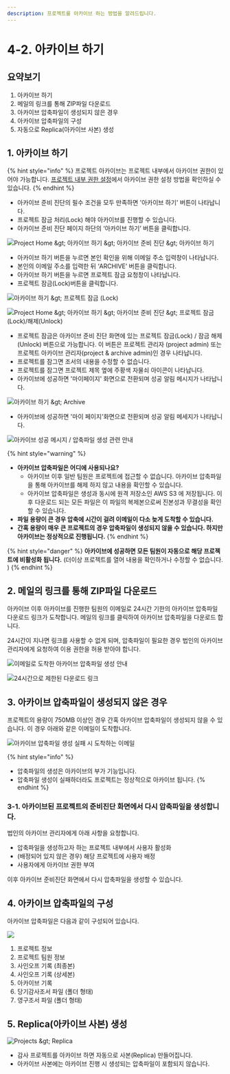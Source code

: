 ```yaml
---
description: 프로젝트를 아카이브 하는 방법을 알려드립니다.
---
```


# 4-2. 아카이브 하기

## 요약보기  

1. 아카이브 하기
2. 메일의 링크를 통해 ZIP파일 다운로드 
3. 아카이브 압축파일이 생성되지 않은 경우  
4. 아카이브 압축파일의 구성  
5. 자동으로 Replica\(아카이브 사본\) 생성  

## 1. **아카이브 하기** 

{% hint style="info" %}
프로젝트 아카이브는 프로젝트 내부에서 아카이브 권한이 있어야 가능합니다. [프로젝트 내부 권한 설정](../../setup/2./organize-audit-team.md#5)에서 아카이브 권한 설정 방법을 확인하실 수 있습니다.
{% endhint %}

* 아카이브 준비 진단의 필수 조건을 모두 만족하면 '아카이브 하기' 버튼이 나타납니다.
* 프로젝트 잠금 처리\(Lock\) 해야 아카이브를 진행할 수 있습니다.
* 아카이브 준비 진단 페이지 하단의 ‘아카이브 하기’ 버튼을 클릭합니다.

![Project Home &amp;gt; &#xC544;&#xCE74;&#xC774;&#xBE0C; &#xD558;&#xAE30; &amp;gt; &#xC544;&#xCE74;&#xC774;&#xBE0C; &#xC900;&#xBE44; &#xC9C4;&#xB2E8; &amp;gt; &#xC544;&#xCE74;&#xC774;&#xBE0C; &#xD558;&#xAE30;](../../../.gitbook/assets/4-2-01.jpg)

* 아카이브 하기 버튼을 누르면  본인 확인을 위해 이메일 주소 입력창이 나타납니다.  
* 본인의 이메일 주소를 입력한 뒤 ‘ARCHIVE’ 버튼을 클릭합니다.
* 아카이브 하기 버튼을 누르면 프로젝트 잠금 요청창이 나타납니다.
* 프로젝트 잠금\(Lock\)버튼을 클릭합니다.  

![&#xC544;&#xCE74;&#xC774;&#xBE0C; &#xD558;&#xAE30; &amp;gt; &#xD504;&#xB85C;&#xC81D;&#xD2B8; &#xC7A0;&#xAE08; \(Lock\)](../../../.gitbook/assets/23.jpg)

![Project Home &amp;gt; &#xC544;&#xCE74;&#xC774;&#xBE0C; &#xD558;&#xAE30; &amp;gt; &#xC544;&#xCE74;&#xC774;&#xBE0C; &#xC900;&#xBE44; &#xC9C4;&#xB2E8; &amp;gt; &#xD504;&#xB85C;&#xC81D;&#xD2B8; &#xC7A0;&#xAE08;\(Lock\)/&#xD574;&#xC81C;\(Unlock\)](../../../.gitbook/assets/12.png)

* 프로젝트 잠금은 아카이브 준비 진단 화면에 있는 프로젝트 잠금\(Lock\) / 잠금 해제\(Unlock\) 버튼으로 가능합니다. 이 버튼은 프로젝트 관리자 \(project admin\) 또는 프로젝트 아카이브 관리자\(project & archive admin\)인 경우 나타납니다. 
* 프로젝트를 잠그면 조서의 내용을 수정할 수 없습니다.
* 프로젝트를 잠그면 프로젝트 제목 옆에 주황색 자물쇠 아이콘이 나타납니다.
* 아카이브에 성공하면 '마이페이지' 화면으로 전환되며 성공 알림 메시지가 나타납니다. 

![&#xC544;&#xCE74;&#xC774;&#xBE0C; &#xD558;&#xAE30; &amp;gt; Archive](../../../.gitbook/assets/22.jpg)

* 아카이브에 성공하면 '마이 페이지'화면으로 전환되며 성공 알림 메세지가 나타납니다.  

![&#xC544;&#xCE74;&#xC774;&#xBE0C; &#xC131;&#xACF5; &#xBA54;&#xC2DC;&#xC9C0; / &#xC555;&#xCD95;&#xD30C;&#xC77C; &#xC0DD;&#xC131; &#xAD00;&#xB828; &#xC548;&#xB0B4; ](../../../.gitbook/assets/4-2-03%20%281%29.jpg)

{% hint style="warning" %}
* **아카이브 압축파일은 어디에 사용되나요?** 
  * 아카이브 이후 일반 팀원은 프로젝트에 접근할 수 없습니다. 아카이브 압축파일을 통해 아카이브를 해제 하지 않고 내용을 확인할 수 있습니다. 
  * 아카이브 압축파일은 생성과 동시에 원격 저장소인 AWS S3 에 저장됩니다. 이후 다운로드 되는 모든 파일은 이 파일의 복제본으로써 진본성과 무결성을 확인할 수 있습니다. 
* **파일 용량이 큰 경우 압축에 시간이 걸려 이메일이 다소 늦게 도착할 수 있습니다.** 
* **간혹 용량이 매우 큰 프로젝트의 경우 압축파일이 생성되지 않을 수 있습니다. 하지만 아카이브는 정상적으로 진행됩니다.**
{% endhint %}

{% hint style="danger" %}
**아카이브에 성공하면 모든 팀원이 자동으로 해당 프로젝트에 비활성화 됩니다.** \(더이상 프로젝트를 열어 내용을 확인하거나 수정할 수 없습니다. \)
{% endhint %}

## 2. **메일의 링크를 통해 ZIP파일 다운로드** 

아카이브 이후 아카이브를 진행한 팀원의 이메일로 24시간 기한의 아카이브 압축파일 다운로드 링크가 도착합니다.  메일의 링크를 클릭하여 아카이브 압축파일을 다운로드 합니다.

24시간이 지나면 링크를 사용할 수 없게 되며, 압축파일이 필요한 경우 법인의 아카이브 관리자에게 요청하여 이용 권한을 허용 받아야 합니다. 

![&#xC774;&#xBA54;&#xC77C;&#xB85C; &#xB3C4;&#xCC29;&#xD55C; &#xC544;&#xCE74;&#xC774;&#xBE0C; &#xC555;&#xCD95;&#xD30C;&#xC77C; &#xC0DD;&#xC131; &#xC548;&#xB0B4;  ](../../../.gitbook/assets/4-2-05.jpg)

![24&#xC2DC;&#xAC04;&#xC73C;&#xB85C; &#xC81C;&#xD55C;&#xB41C; &#xB2E4;&#xC6B4;&#xB85C;&#xB4DC; &#xB9C1;&#xD06C; ](../../../.gitbook/assets/4-2-06%20%281%29.jpg)

## 3. 아카이브 압축파일이 생성되지 않은 경우  

프로젝트의 용량이 750MB 이상인 경우 간혹 아카이브 압축파일이 생성되지 않을 수 있습니다. 이 경우 아래와 같은 이메일이 도착합니다. 

![&#xC544;&#xCE74;&#xC774;&#xBE0C; &#xC555;&#xCD95;&#xD30C;&#xC77C; &#xC0DD;&#xC131; &#xC2E4;&#xD328; &#xC2DC; &#xB3C4;&#xCC29;&#xD558;&#xB294; &#xC774;&#xBA54;&#xC77C; ](../../../.gitbook/assets/image%20%2816%29.png)

{% hint style="info" %}
* 압축파일의 생성은 아카이브의 부가 기능입니다. 
* 압축파일 생성이 실패하더라도 프로젝트는 정상적으로 아카이브 됩니다. 
{% endhint %}

### 3-1. 아카이브된 프로젝트의 준비진단 화면에서 다시 압축파일을 생성합니다. 

법인의 아카이브 관리자에게 아래 사항을 요청합니다. 

* 압축파일을 생성하고자 하는 프로젝트 내부에서 사용자 활성화 
* \(배정되어 있지 않은 경우\) 해당 프로젝트에 사용자 배정 
* 사용자에게 아카이브 권한 부여 

이후 아카이브 준비진단 화면에서 다시 압축파일을 생성할 수 있습니다. 

## 4. 아카이브 압축파일의 구성  

아카이브 압축파일은 다음과 같이 구성되어 있습니다. 

![](../../../.gitbook/assets/3.1_archivedzip_contents.jpg)

1. 프로젝트 정보 
2. 프로젝트 팀원 정보 
3. 사인오프 기록 \(최종본\)
4. 사인오프 기록 \(상세본\)
5. 아카이브 기록
6. 당기감사조서 파일 \(폴더 형태\) 
7. 영구조서 파일 \(폴더 형태\) 

## 5. Replica\(아카이브 사본\) 생성  

![Projects &amp;gt; Replica](../../../.gitbook/assets/20.jpg)

* 감사 프로젝트를 아카이브 하면 자동으로 사본\(Replica\) 만들어집니다.
* 아카이브 사본에는 아카이브 진행 시 생성되는 압축파일이 포함되지 않습니다.

